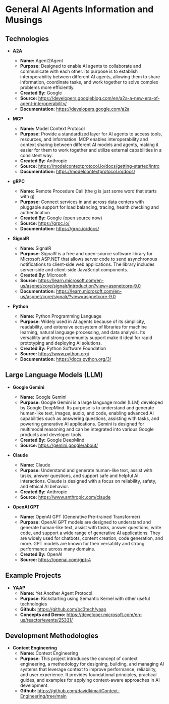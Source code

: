 # General AI Agents Information and Musings

## Technologies

- **A2A**
  - **Name:** Agent2Agent
  - **Purpose:** Designed to enable AI agents to collaborate and communicate with each other. Its purpose is to establish interoperability between different AI agents, allowing them to share information, coordinate tasks, and work together to solve complex problems more efficiently.
  - **Created By:** Google
  - **Source:** <https://developers.googleblog.com/en/a2a-a-new-era-of-agent-interoperability/>
  - **Documentation:** <https://developers.google.com/a2a>

- **MCP**
  - **Name:** Model Context Protocol
  - **Purpose:** Provide a standardized layer for AI agents to access tools, resources, and information. MCP enables interoperability and context sharing between different AI models and agents, making it easier for them to work together and utilize external capabilities in a consistent way.
  - **Created By:** Anthropic
  - **Source:** <https://modelcontextprotocol.io/docs/getting-started/intro>
  - **Documentation:** <https://modelcontextprotocol.io/docs/>

- **gRPC**
  - **Name:** Remote Procedure Call (the g is just some word that starts with g)
  - **Purpose:** Connect services in and across data centers with pluggable support for load balancing, tracing, health checking and authentication
  - **Created By:** Google (open source now)
  - **Source:** <https://grpc.io/>
  - **Documentation:** <https://grpc.io/docs/>

- **SignalR**
  - **Name:** SignalR
  - **Purpose:** SignalR is a free and open-source software library for Microsoft ASP.NET that allows server code to send asynchronous notifications to client-side web applications. The library includes server-side and client-side JavaScript components.
  - **Created By:** Microsoft
  - **Source:** <https://learn.microsoft.com/en-us/aspnet/core/signalr/introduction?view=aspnetcore-9.0>
  - **Documentation:** <https://learn.microsoft.com/en-us/aspnet/core/signalr/?view=aspnetcore-9.0>

- **Python**
  - **Name:** Python Programming Language
  - **Purpose:** Widely used in AI agents because of its simplicity, readability, and extensive ecosystem of libraries for machine learning, natural language processing, and data analysis. Its versatility and strong community support make it ideal for rapid prototyping and deploying AI solutions.
  - **Created By:** Python Software Foundation
  - **Source:** <https://www.python.org/>
  - **Documentation:** <https://docs.python.org/3/>

## Large Language Models (LLM)

- **Google Gemini**
  - **Name:** Google Gemini
  - **Purpose:** Google Gemini is a large language model (LLM) developed by Google DeepMind. Its purpose is to understand and generate human-like text, images, audio, and code, enabling advanced AI capabilities such as answering questions, assisting with tasks, and powering generative AI applications. Gemini is designed for multimodal reasoning and can be integrated into various Google products and developer tools.
  - **Created By:** Google DeepMind
  - **Source:** <https://gemini.google/about/>

- **Claude**
  - **Name:** Claude
  - **Purpose:** Understand and generate human-like text, assist with tasks, answer questions, and support safe and helpful AI interactions. Claude is designed with a focus on reliability, safety, and ethical AI behavior.
  - **Created By:** Anthropic
  - **Source:** <https://www.anthropic.com/claude>

- **OpenAI GPT**
  - **Name:** OpenAI GPT (Generative Pre-trained Transformer)
  - **Purpose:** OpenAI GPT models are designed to understand and generate human-like text, assist with tasks, answer questions, write code, and support a wide range of generative AI applications. They are widely used for chatbots, content creation, code generation, and more. GPT models are known for their versatility and strong performance across many domains.
  - **Created By:** OpenAI
  - **Source:** <https://openai.com/gpt-4>

## Example Projects

- **YAAP**
  - **Name:** Yet Another Agent Protocol
  - **Purpose:** Kickstarting using Semantic Kernel with other useful technologies
  - **Github:** <https://github.com/bc3tech/yaap>
  - **Concepts and Demo:** <https://developer.microsoft.com/en-us/reactor/events/25331/>

## Development Methodologies

- **Context Engineering**
  - **Name:** Context Engineering
  - **Purpose:** This project introduces the concept of context engineering, a methodology for designing, building, and managing AI systems that leverage context to improve performance, reliability, and user experience. It provides foundational principles, practical guides, and examples for applying context-aware approaches in AI development.
  - **Github:** <https://github.com/davidkimai/Context-Engineering/tree/main>
